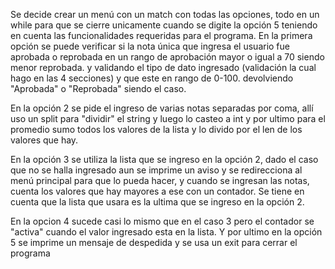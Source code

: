 Se decide crear un menú con un match con todas las opciones, todo en un while para que se cierre unicamente cuando se digite la opción 5 teniendo en cuenta las funcionalidades requeridas para el programa.
En la primera opción se puede verificar si la nota única que ingresa el usuario fue aprobada o reprobada en un rango de aprobación mayor o igual a 70
siendo menor reprobada. y validando el tipo de dato ingresado (validación la cual hago en las 4 secciones) y que este en rango de 0-100.
devolviendo "Aprobada" o "Reprobada" siendo el caso. 

En la opción 2 se pide el ingreso de varias notas separadas por coma, allí uso un split para "dividir" el string y luego lo casteo a int y por ultimo para el promedio sumo todos los valores de la lista y lo divido por el len de los valores que hay.

En la opción 3 se utiliza la lista que se ingreso en la opción 2, dado el caso que no se halla ingresado aun se imprime un aviso y se redirecciona al menú principal para que lo pueda hacer, y cuando se ingresan las notas, cuenta los valores que hay mayores a ese con un contador.
Se tiene en cuenta que la lista que usara es la ultima que se ingreso en la opción 2.

En la opcion 4 sucede casi lo mismo que en el caso 3 pero el contador se "activa" cuando el valor ingresado esta en la lista.
Y por ultimo en la opción 5 se imprime un mensaje de despedida y se usa un exit para cerrar el programa
